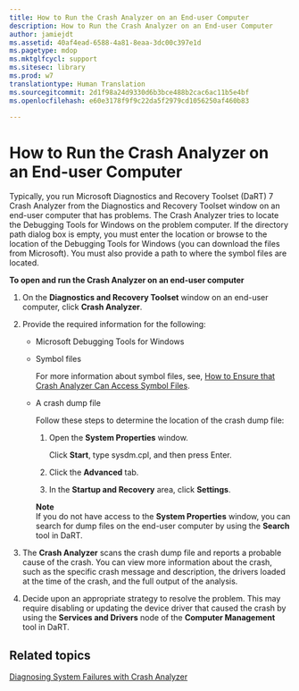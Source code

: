 ```yaml
---
title: How to Run the Crash Analyzer on an End-user Computer
description: How to Run the Crash Analyzer on an End-user Computer
author: jamiejdt
ms.assetid: 40af4ead-6588-4a81-8eaa-3dc00c397e1d
ms.pagetype: mdop
ms.mktglfcycl: support
ms.sitesec: library
ms.prod: w7
translationtype: Human Translation
ms.sourcegitcommit: 2d1f98a24d9330d6b3bce488b2cac6ac11b5e4bf
ms.openlocfilehash: e60e3178f9f9c22da5f2979cd1056250af460b83

---
```



# How to Run the Crash Analyzer on an End-user Computer


Typically, you run Microsoft Diagnostics and Recovery Toolset (DaRT) 7 Crash Analyzer from the Diagnostics and Recovery Toolset window on an end-user computer that has problems. The Crash Analyzer tries to locate the Debugging Tools for Windows on the problem computer. If the directory path dialog box is empty, you must enter the location or browse to the location of the Debugging Tools for Windows (you can download the files from Microsoft). You must also provide a path to where the symbol files are located.

**To open and run the Crash Analyzer on an end-user computer**

1.  On the **Diagnostics and Recovery Toolset** window on an end-user computer, click **Crash Analyzer**.

2.  Provide the required information for the following:

    -   Microsoft Debugging Tools for Windows

    -   Symbol files

        For more information about symbol files, see, [How to Ensure that Crash Analyzer Can Access Symbol Files](how-to-ensure-that-crash-analyzer-can-access-symbol-files-dart-7.md).

    -   A crash dump file

        Follow these steps to determine the location of the crash dump file:

        1.  Open the **System Properties** window.

            Click **Start**, type sysdm.cpl, and then press Enter.

        2.  Click the **Advanced** tab.

        3.  In the **Startup and Recovery** area, click **Settings**.

        **Note**  
        If you do not have access to the **System Properties** window, you can search for dump files on the end-user computer by using the **Search** tool in DaRT.

         

3.  The **Crash Analyzer** scans the crash dump file and reports a probable cause of the crash. You can view more information about the crash, such as the specific crash message and description, the drivers loaded at the time of the crash, and the full output of the analysis.

4.  Decide upon an appropriate strategy to resolve the problem. This may require disabling or updating the device driver that caused the crash by using the **Services and Drivers** node of the **Computer Management** tool in DaRT.

## Related topics


[Diagnosing System Failures with Crash Analyzer](diagnosing-system-failures-with-crash-analyzer--dart-7.md)

 

 








<!--HONumber=Jun16_HO4-->


